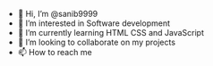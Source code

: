 - 👋 Hi, I’m @sanib9999
- 👀 I’m interested in Software development
- 🌱 I’m currently learning HTML CSS and JavaScript
- 💞️ I’m looking to collaborate on my projects
- 📫 How to reach me 

<!---
sanib9999/sanib9999 is a ✨ special ✨ repository because its `README.md` (this file) appears on your GitHub profile.
You can click the Preview link to take a look at your changes.
--->
